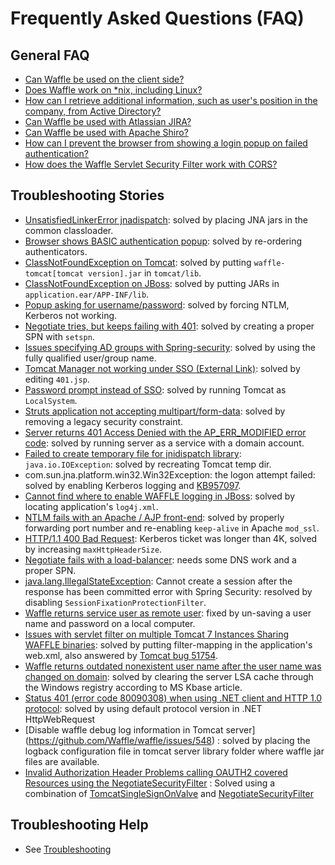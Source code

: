 Frequently Asked Questions (FAQ)
=================================


General FAQ
-----------

* [Can Waffle be used on the client side?](faq/ClientSide.md)
* [Does Waffle work on *nix, including Linux?](faq/DoesWaffleWorkOnLinux.md)
* [How can I retrieve additional information, such as user's position in the company, from Active Directory?](faq/AdditionalActiveDirectoryInfo.md)
* [Can Waffle be used with Atlassian JIRA?](faq/AtlassianJIRA.md)
* [Can Waffle be used with Apache Shiro?](faq/waffleShiro.md)
* [How can I prevent the browser from showing a login popup on failed authentication?](faq/ClientSideFailures.md)
* [How does the Waffle Servlet Security Filter work with CORS?](faq/CORS.md)

Troubleshooting Stories
-----------------------

* [UnsatisfiedLinkerError jnadispatch](faq/UnsatisfiedLinkerErrorjnadispatch.md): solved by placing JNA jars in the common classloader.
* [Browser shows BASIC authentication popup](faq/BasicPopup.md): solved by re-ordering authenticators.
* [ClassNotFoundException on Tomcat](faq/ClassNotFoundTomcat.md): solved by putting `waffle-tomcat[tomcat version].jar` in `tomcat/lib`.
* [ClassNotFoundException on JBoss](faq/ClassNotFoundJBoss.md): solved by putting JARs in `application.ear/APP-INF/lib`.
* [Popup asking for username/password](https://waffle.codeplex.com/Thread/View.aspx?ThreadId=227969): solved by forcing NTLM, Kerberos not working.
* [Negotiate tries, but keeps failing with 401](faq/NegotiateFailsWith401.md): solved by creating a proper SPN with `setspn`.
* [Issues specifying AD groups with Spring-security](faq/ADGroupsSpringSecurity.md): solved by using the fully qualified user/group name.
* [Tomcat Manager not working under SSO (External Link)](http://code.dblock.org/ShowPost.aspx?id=147): solved by editing `401.jsp`.
* [Password prompt instead of SSO](faq/PassPromptInsteadOfSSO.md): solved by running Tomcat as `LocalSystem`.
* [Struts application not accepting multipart/form-data](faq/NotAcceptingMultipartData.md): solved by removing a legacy security constraint.
* [Server returns 401 Access Denied with the AP_ERR_MODIFIED error code](faq/AP_ERR_MODIFIED.md): solved by running server as a service with a domain account.
* [Failed to create temporary file for jnidispatch library](faq/TempFileFailed): `java.io.IOException`: solved by recreating Tomcat temp dir.
* com.sun.jna.platform.win32.Win32Exception: the logon attempt failed: solved by enabling Kerberos logging and [KB957097](https://support.microsoft.com/kb/957097).
* [Cannot find where to enable WAFFLE logging in JBoss](faq/JBossLogging.md): solved by locating application's `log4j.xml`.
* [NTLM fails with an Apache / AJP front-end](faq/AJP.md): solved by properly forwarding port number and re-enabling `keep-alive` in Apache `mod_ssl`.
* [HTTP/1.1 400 Bad Request](faq/BadRequest.md): Kerberos ticket was longer than 4K, solved by increasing `maxHttpHeaderSize`.
* [Negotiate fails with a load-balancer](faq/LoadBalancer.md): needs some DNS work and a proper SPN.
* [java.lang.IllegalStateException](faq/SessionTimeouts.md): Cannot create a session after the response has been committed error with Spring Security: resolved by disabling `SessionFixationProtectionFilter`.
* [Waffle returns service user as remote user](faq/ServiceUserAsRemoteUser.md): fixed by un-saving a user name and password on a local computer.
* [Issues with servlet filter on multiple Tomcat 7 Instances Sharing WAFFLE binaries](https://groups.google.com/forum/?fromgroups#!topic/waffle-users/4_K_O7BCn-c): solved by putting filter-mapping in the application's web.xml, also answered by [Tomcat bug 51754](https://issues.apache.org/bugzilla/show_bug.cgi?id=51754#c1).
* [Waffle returns outdated nonexistent user name after the user name was changed on domain](faq/ClearLSACacheToAvoidOutdatedPrincipalNames.md): solved by clearing the server LSA cache through the Windows registry according to MS Kbase article.
* [Status 401 (error code 80090308) when using .NET client and HTTP 1.0 protocol](https://groups.google.com/d/msg/waffle-users/Nisu-m19_nI/HLgaNhfBEw4J): solved by using default protocol version in .NET HttpWebRequest
* [Disable waffle debug log information in Tomcat server] (https://github.com/Waffle/waffle/issues/548) : solved by placing the logback configuration file in tomcat server library folder where waffle jar files are available.
* [Invalid Authorization Header Problems calling OAUTH2 covered Resources using the NegotiateSecurityFilter](faq/oauth2CORSBasicAndSSO.md) : Solved using a combination of [TomcatSingleSignOnValve](tomcat/TomcatSingleSignOnValve.md) and [NegotiateSecurityFilter](ServletSingleSignOnSecurityFilter.md)

Troubleshooting Help
----------------------

* See [Troubleshooting](https://github.com/dblock/waffle/blob/master/Docs/Troubleshooting.md)
